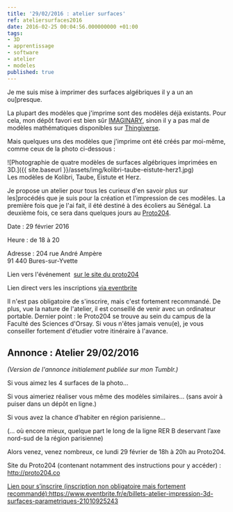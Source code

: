 ```yaml
---
title: '29/02/2016 : atelier surfaces'
ref: ateliersurfaces2016
date: 2016-02-25 00:04:56.000000000 +01:00
tags:
- 3D
- apprentissage
- software
- atelier
- modeles
published: true
---
```


Je me suis mise à imprimer des surfaces algébriques il y a un an ou]presque.

La plupart des modèles que j'imprime sont des modèles déjà existants.
Pour cela, mon dépôt favori est bien sûr [IMAGINARY](http://www.imaginary.org 'IMAGINARY.org'), sinon il y a pas mal de modèles mathématiques disponibles sur [Thingiverse](http://www.thingiverse.com 'Thingiverse').

Mais quelques uns des modèles que j'imprime ont été créés par moi-même, comme ceux de la photo ci-dessous :

![Photographie de quatre modèles de surfaces algébriques imprimées en 3D.]({{ site.baseurl }}/assets/img/kolibri-taube-eistute-herz1.jpg)  
Les modèles de Kolibri, Taube, Eistute et Herz.

Je propose un atelier pour tous les curieux d'en savoir plus sur les]procédés que je suis pour la création et l'impression de ces modèles. La première fois que je l'ai fait, il été destiné à des écoliers au Sénégal. La deuxième fois, ce sera dans quelques jours au [Proto204](http://proto204.co).

Date : 29 février 2016

Heure : de 18 à 20

Adresse : 204 rue André Ampère  
91 440 Bures-sur-Yvette

Lien vers l'événement  [sur le site du proto204](http://proto204.co/portfolio/atelier-impression-3d-surfaces-parametriques/photo-alba3d-math/)

Lien direct vers les inscriptions [via eventbrite](https://www.eventbrite.fr/e/billets-atelier-impression-3d-surfaces-parametriques-21010925243)

Il n'est pas obligatoire de s'inscrire, mais c'est fortement recommandé. De plus, vue la nature de l'atelier, il est conseillé de venir avec un ordinateur portable. Dernier point : le Proto204 se trouve au sein du campus de la Faculté des Sciences d'Orsay. Si vous n'êtes jamais venu(e), je vous conseiller fortement d'étudier votre itinéraire à l'avance.

Annonce : Atelier 29/02/2016
----------------------------

*(Version de l'annonce initialement publiée sur mon Tumblr.)*

Si vous aimez les 4 surfaces de la photo…

Si vous aimeriez réaliser vous même des modèles similaires… (sans avoir à puiser dans un dépôt en ligne.)

Si vous avez la chance d’habiter en région parisienne…

(… où encore mieux, quelque part le long de la ligne RER B deservant l’axe nord-sud de la région parisienne)

Alors venez, venez nombreux, ce lundi 29 février de 18h à 20h au  Proto204.

Site du Proto204 (contenant notamment des instructions pour y accéder) : <http://proto204.co>

[Lien pour s’inscrire (inscription non obligatoire mais fortement recommandé):](http://proto204.co)<https://www.eventbrite.fr/e/billets-atelier-impression-3d-surfaces-parametriques-21010925243>
